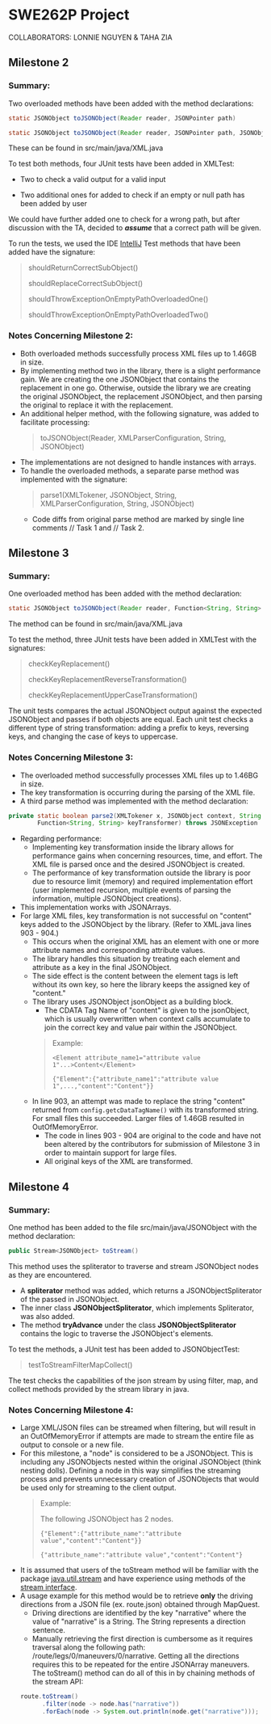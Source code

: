 # SWE262P Project
COLLABORATORS: LONNIE NGUYEN & TAHA ZIA
## Milestone 2
### Summary:
Two overloaded methods have been added with the method declarations:
```java
static JSONObject toJSONObject(Reader reader, JSONPointer path)
``` 
```java
static JSONObject toJSONObject(Reader reader, JSONPointer path, JSONObject replacement)
```
These can be found in src/main/java/XML.java

To test both methods, four JUnit tests have been added in XMLTest:

- Two to check a valid output for a valid input

- Two additional ones for added to check if an empty or null path has been added by user

We could have further added one to check for a wrong path, but after discussion with the TA, decided to ***assume*** that a 
correct path will be given.

To run the tests, we used the IDE [IntelliJ](https://www.jetbrains.com/help/idea/performing-tests.html) 
Test methods that have been added have the signature:
> shouldReturnCorrectSubObject()
> 
> shouldReplaceCorrectSubObject()
> 
> shouldThrowExceptionOnEmptyPathOverloadedOne()
> 
> shouldThrowExceptionOnEmptyPathOverloadedTwo()

### Notes Concerning Milestone 2:
- Both overloaded methods successfully process XML files up to 1.46GB in size.
- By implementing method two in the library, there is a slight performance gain. We are creating the one 
JSONObject that contains the replacement in one go. Otherwise, outside the library we are creating the
original JSONObject, the replacement JSONObject, and then parsing the original to replace it with the replacement.
- An additional helper method, with the following signature, was added to facilitate processing: 
  > toJSONObject(Reader, XMLParserConfiguration, String, JSONObject)
- The implementations are not designed to handle instances with arrays.
- To handle the overloaded methods, a separate parse method was implemented with the signature:
  > parse1(XMLTokener, JSONObject, String, XMLParserConfiguration, String, JSONObject)
  - Code diffs from original parse method are marked by single line comments // Task 1 and // Task 2.

## Milestone 3
### Summary:
One overloaded method has been added with the method declaration:
```java
static JSONObject toJSONObject(Reader reader, Function<String, String> keyTransformer) 
```
The method can be found in src/main/java/XML.java

To test the method, three JUnit tests have been added in XMLTest with the signatures:
> checkKeyReplacement()
> 
> checkKeyReplacementReverseTransformation()
> 
> checkKeyReplacementUpperCaseTransformation()

The unit tests compares the actual JSONObject output against the expected JSONObject and passes if both objects are equal.
Each unit test checks a different type of string transformation: adding a prefix to keys, reversing keys, and changing
the case of keys to uppercase.

### Notes Concerning Milestone 3:
- The overloaded method successfully processes XML files up to 1.46BG in size.
- The key transformation is occurring during the parsing of the XML file.
- A third parse method was implemented with the method declaration:
```java
private static boolean parse2(XMLTokener x, JSONObject context, String name, XMLParserConfiguration config, 
        Function<String, String> keyTransformer) throws JSONException
```
- Regarding performance:
  - Implementing key transformation inside the library allows for performance gains when concerning resources, time, and
  effort. The XML file is parsed once and the desired JSONObject is created.
  - The performance of key transformation outside the library is poor due to resource limit (memory) and required
  implementation effort (user implemented recursion, multiple events of parsing the information, multiple 
  JSONObject creations).
- This implementation works with JSONArrays.
- For large XML files, key transformation is not successful on "content" keys added to the JSONObject by the library.
  (Refer to XML.java lines 903 - 904.)
  - This occurs when the original XML has an element with one or more attribute names and corresponding
  attribute values. 
  - The library handles this situation by treating each element and attribute as a key in the final JSONObject.
  - The side effect is the content between the element tags is left without its own key, so here the library keeps the assigned
  key of "content." 
  - The library uses JSONObject jsonObject as a building block. 
    - The CDATA Tag Name of "content" is given to the jsonObject, which is usually overwritten when context calls accumulate
    to join the correct key and value pair within the JSONObject.
    >Example:
    > 
    >```<Element attribute_name1="attribute value 1"...>Content</Element>```
    > 
    >```{"Element":{"attribute_name1":"attribute value 1",...,"content":"Content"}}```
  - In line 903, an attempt was made to replace the string "content" returned from ```config.getcDataTagName()``` with its 
  transformed string. For small files this succeeded. Larger files of 1.46GB resulted in OutOfMemoryError.
    - The code in lines 903 - 904 are original to the code and have not been altered by the contributors for submission of 
    Milestone 3 in order to maintain support for large files.
    - All original keys of the XML are transformed.

## Milestone 4
### Summary:

One method has been added to the file src/main/java/JSONObject with the method declaration:
```java
public Stream<JSONObject> toStream()
```
This method uses the spliterator to traverse and stream JSONObject nodes as they are encountered.
- A **spliterator** method was added, which returns a JSONObjectSpliterator of the passed in JSONObject.
- The inner class **JSONObjectSpliterator**, which implements Spliterator<JSONObject>, was also added.
- The method **tryAdvance** under the class **JSONObjectSpliterator** contains the logic to traverse the
JSONObject's elements.

To test the methods, a JUnit test has been added to JSONObjectTest:

>testToStreamFilterMapCollect()

The test checks the capabilities of the json stream by using filter, map, and collect methods provided by
the stream library in java.

### Notes Concerning Milestone 4:
- Large XML/JSON files can be streamed when filtering, but will result in an OutOfMemoryError if attempts are
made to stream the entire file as output to console or a new file.
- For this milestone, a "node" is considered to be a JSONObject. This is including any JSONObjects nested within the original
JSONObject (think nesting dolls). Defining a node in this way simplifies the streaming process and prevents unnecessary creation of 
JSONObjects that would be used only for streaming to the client output.
  >Example:
  > 
  > The following JSONObject has 2 nodes.
  > 
  >```{"Element":{"attribute_name":"attribute value","content":"Content"}}``` 
  > 
  >```{"attribute_name":"attribute value","content":"Content"}```
- It is assumed that users of the toStream method will be familiar with the package 
[java.util.stream](https://docs.oracle.com/javase/8/docs/api/java/util/stream/package-summary.html) and have experience 
using methods of the [stream interface](https://docs.oracle.com/javase/8/docs/api/java/util/stream/Stream.html).
- A usage example for this method would be to retrieve **only** the driving directions from a JSON file (ex. route.json) 
  obtained through MapQuest.
    - Driving directions are identified by the key "narrative" where the value of "narrative" is a String. The String represents
  a direction sentence. 
    - Manually retrieving the first direction is cumbersome as it requires traversal along the 
  following path: /route/legs/0/maneuvers/0/narrative. Getting all the directions requires this to be repeated for the 
  entire JSONArray maneuvers. The toStream() method can do all of this in by chaining methods of the stream API:
  ```java
  route.toStream()
        .filter(node -> node.has("narrative"))
        .forEach(node -> System.out.println(node.get("narrative")));
  ```